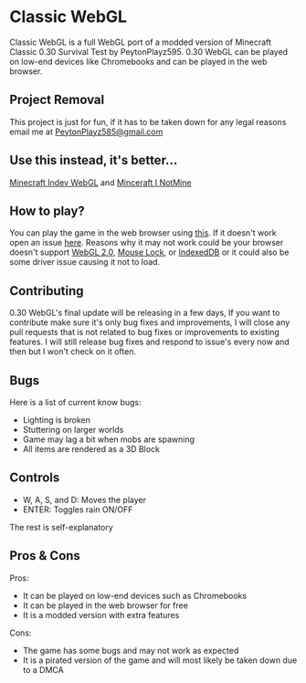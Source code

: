 # Classic WebGL

Classic WebGL is a full WebGL port of a modded version of Minecraft Classic 0.30 Survival Test by PeytonPlayz595. 0.30 WebGL can be played on low-end devices like Chromebooks and can be played in the web browser.

## Project Removal
This project is just for fun, if it has to be taken down for any legal reasons email me at PeytonPlayz585@gmail.com

## Use this instead, it's better...
[Minecraft Indev WebGL](https://github.com/PeytonPlayz595/Minecraft-Indev-WebGL) and [Minceraft I NotMine](https://github.com/Richi2PL/Minceraft-I-NotMine)

## How to play?
You can play the game in the web browser using [this](https://peytonplayz595.github.io/0.30-WebGL/js/). If it doesn't work open an issue [here](https://github.com/PeytonPlayz595/0.30-WebGL/issues).
Reasons why it may not work could be your browser doesn't support [WebGL 2.0](https://developer.mozilla.org/en-US/docs/Web/API/WebGL_API), [Mouse Lock](https://developer.mozilla.org/en-US/docs/Web/API/Pointer_Lock_API), or [IndexedDB](https://developer.mozilla.org/en-US/docs/Web/API/IndexedDB_API) or it could also be some driver issue causing it not to load.

## Contributing
0.30 WebGL's final update will be releasing in a few days, If you want to contribute make sure it's only bug fixes and improvements, I will close any pull requests that is not related to bug fixes or improvements to existing features. I will still release bug fixes and respond to issue's every now and then but I won't check on it often.

## Bugs
Here is a list of current know bugs:
- Lighting is broken
- Stuttering on larger worlds
- Game may lag a bit when mobs are spawning
- All items are rendered as a 3D Block

## Controls
- W, A, S, and D: Moves the player
- ENTER: Toggles rain ON/OFF
  
The rest is self-explanatory

## Pros & Cons

Pros:
- It can be played on low-end devices such as Chromebooks
- It can be played in the web browser for free
- It is a modded version with extra features

Cons:
- The game has some bugs and may not work as expected
- It is a pirated version of the game and will most likely be taken down due to a DMCA
